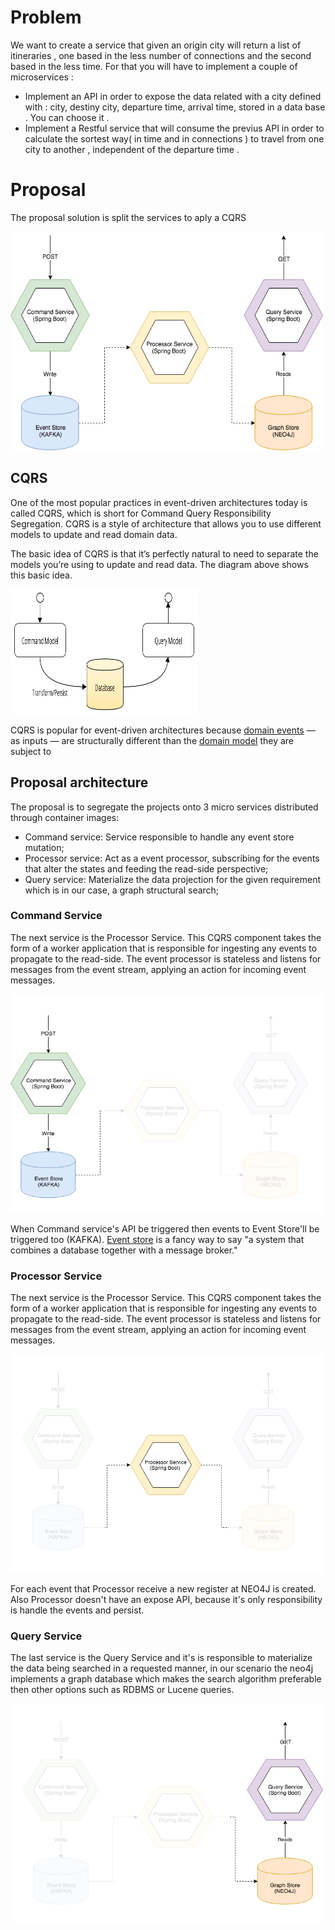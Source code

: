 
# Problem

We want to create a service that given an origin city will return a list of itineraries , one based in the less number of
connections and the second based in the less time. For that you will have to implement a couple of microservices :
- Implement an API in order to expose the data related with a city defined with : city, destiny city, departure time, arrival time,
stored in a data base . You can choose it .
- Implement a Restful service that will consume the previus API in order to calculate the sortest way( in time and in
connections ) to travel from one city to another , independent of the departure time .

# Proposal

The proposal solution is split the services to aply a CQRS

<img src="https://github.com/felipeespitalher/adidas-challenge/raw/master/documentation/images/pipeline.png" width="500" height="350">

## CQRS

One of the most popular practices in event-driven architectures today is called CQRS, which is short for Command Query Responsibility Segregation. CQRS is a style of architecture that allows you to use different models to update and read domain data.

The basic idea of CQRS is that it’s perfectly natural to need to separate the models you’re using to update and read data. The diagram above shows this basic idea.

<img src="https://github.com/felipeespitalher/adidas-challenge/raw/master/documentation/images/basic_cqrs.png" width="300" height="200">

CQRS is popular for event-driven architectures because [domain events](https://martinfowler.com/eaaDev/DomainEvent.html) — as inputs — are structurally different than the [domain model](https://martinfowler.com/eaaCatalog/domainModel.html) they are subject to

## Proposal architecture

The proposal is to segregate the projects onto 3 micro services distributed through container images:

 - Command service:  Service responsible to handle any event store mutation;
 - Processor service: Act as a event processor, subscribing for the events that alter the states and feeding the read-side perspective;
 - Query service: Materialize the data projection for the given requirement which is in our case, a graph structural search;

### Command Service

The next service is the Processor Service. This CQRS component takes the form of a worker application that is responsible for ingesting any events to propagate to the read-side. The event processor is stateless and listens for messages from the event stream, applying an action for incoming event messages.

<img src="https://github.com/felipeespitalher/adidas-challenge/raw/master/documentation/images/command_service.png" width="500" height="350">

When Command service's API be triggered then events to Event Store'll be triggered too (KAFKA). [Event store](https://en.wikipedia.org/wiki/Event_store) is a fancy way to say "a system that combines a database together with a message broker."

### Processor Service

The next service is the Processor Service. This CQRS component takes the form of a worker application that is responsible for ingesting any events to propagate to the read-side. The event processor is stateless and listens for messages from the event stream, applying an action for incoming event messages.

<img src="https://github.com/felipeespitalher/adidas-challenge/raw/master/documentation/images/processor_service.png" width="500" height="350">

For each event that Processor receive a new register at NEO4J is created. Also Processor doesn't have an expose API, because it's only responsibility is handle the events and persist.

### Query Service

The last service is the Query Service and it's is responsible to materialize the data being searched in a requested manner, in our scenario the neo4j implements a graph database which makes the search algorithm preferable then other options such as RDBMS or Lucene queries.

<img src="https://github.com/felipeespitalher/adidas-challenge/raw/master/documentation/images/query_service.png" width="500" height="350">

